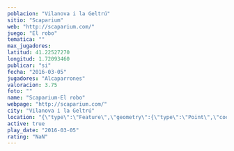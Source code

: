 ```yaml
---
poblacion: "Vilanova i la Geltrú"
sitio: "Scaparium"
web: "http://scaparium.com/"
juego: "El robo"
tematica: ""
max_jugadores: 
latitud: 41.22527270
longitud: 1.72093460
publicar: "si"
fecha: "2016-03-05"
jugadores: "Alcaparrones"
valoracion: 3.75
foto: ""
name: "Scaparium-El robo"
webpage: "http://scaparium.com/"
city: "Vilanova i la Geltrú"
location: "{\"type\":\"Feature\",\"geometry\":{\"type\":\"Point\",\"coordinates\":[41.2252727,1.7209346]}}"
active: true
play_date: "2016-03-05"
rating: "NaN"
---
```

